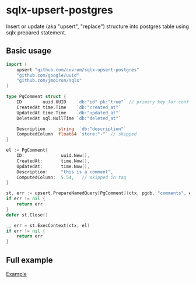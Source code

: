 # sqlx-upsert-postgres
Insert or update (aka "upsert", "replace") structure into postgres table using sqlx prepared statement.

## Basic usage

```go
import (
    upsert "github.com/covrom/sqlx-upsert-postgres"
    "github.com/google/uuid"
    "github.com/jmoiron/sqlx"
)

type PgComment struct {
	ID        uuid.UUID    `db:"id" pk:"true"` // primary key for conflict resolving
	CreatedAt time.Time    `db:"created_at"`
	UpdatedAt time.Time    `db:"updated_at"`
	DeletedAt sql.NullTime `db:"deleted_at"`

	Description     string  `db:"description"`
	ComputedColumn  float64 `store:"-"` // skipped
}

el := PgComment{
    ID:              uuid.New(),
    CreatedAt:       time.Now(),
    UpdatedAt:       time.Now(),
    Description:     "this is a comment",
    ComputedColumn:  5.54,   // skipped in tag
}

st, err := upsert.PrepareNamedQuery[PgComment](ctx, pgdb, "comments", el)
if err != nil {
    return err
}
defer st.Close()

_, err = st.ExecContext(ctx, el)
if err != nil {
    return err
}
```

## Full example

[Example](upsert_test.go)